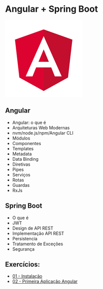 # Angular + Spring Boot

![Angular](img/angular.png)

## Angular
* Angular: o que é
* Arquiteturas Web Modernas
* nvm/node.js/npm/Angular CLI
* Módulos
* Componentes
* Templates
* Metadata
* Data Binding
* Diretivas
* Pipes
* Serviços
* Rotas
* Guardas
* RxJs

## Spring Boot
* O que é
* JWT
* Design de API REST
* Implementação API REST
* Persistencia
* Tratamento de Exceções
* Segurança

## Exercícios:
* [01 - Instalação](exercicios/exercicio-01.md)
* [02 - Primeira Aplicação Angular](exercicios/exercicio-02.md)
